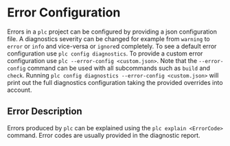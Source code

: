 # Error Configuration

Errors in a `plc` project can be configured by providing a json configuration file.
A diagnostics severity can be changed for example from `warning` to `error` or `info` and vice-versa or `ignore`d completely.
To see a default error configuration use `plc config diagnostics`.
To provide a custom error configuration use `plc --error-config <custom.json>`.
Note that the `--error-config` command can be used with all subcommands such as `build` and `check`.
Running `plc config diagnostics --error-config <custom.json>` will print out the full diagnostics configuration taking the provided overrides into account.

## Error Description

Errors produced by `plc` can be explained using the `plc explain <ErrorCode>` command.
Error codes are usually provided in the diagnostic report.



